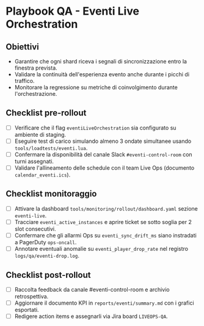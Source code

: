 # Playbook QA - Eventi Live Orchestration

## Obiettivi
- Garantire che ogni shard riceva i segnali di sincronizzazione entro la finestra prevista.
- Validare la continuità dell'esperienza evento anche durante i picchi di traffico.
- Monitorare la regressione su metriche di coinvolgimento durante l'orchestrazione.

## Checklist pre-rollout
- [ ] Verificare che il flag `eventiLiveOrchestration` sia configurato su ambiente di staging.
- [ ] Eseguire test di carico simulando almeno 3 ondate simultanee usando `tools/loadtests/eventi.lua`.
- [ ] Confermare la disponibilità del canale Slack `#eventi-control-room` con turni assegnati.
- [ ] Validare l'allineamento delle schedule con il team Live Ops (documento `calendar_eventi.ics`).

## Checklist monitoraggio
- [ ] Attivare la dashboard `tools/monitoring/rollout/dashboard.yaml` sezione `eventi-live`.
- [ ] Tracciare `eventi_active_instances` e aprire ticket se sotto soglia per 2 slot consecutivi.
- [ ] Confermare che gli allarmi Ops su `eventi_sync_drift_ms` siano instradati a PagerDuty `ops-oncall`.
- [ ] Annotare eventuali anomalie su `eventi_player_drop_rate` nel registro `logs/qa/eventi-drop.log`.

## Checklist post-rollout
- [ ] Raccolta feedback da canale #eventi-control-room e archivio retrospettiva.
- [ ] Aggiornare il documento KPI in `reports/eventi/summary.md` con i grafici esportati.
- [ ] Redigere action items e assegnarli via Jira board `LIVEOPS-QA`.
